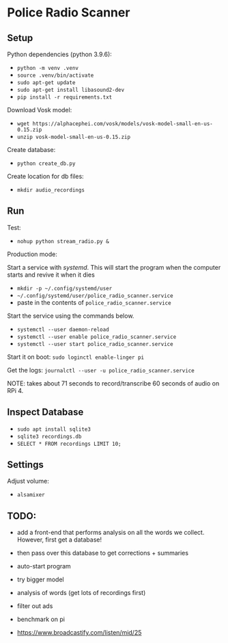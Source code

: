# Police Radio Scanner

## Setup

Python dependencies (python 3.9.6):
- `python -m venv .venv`
- `source .venv/bin/activate`
- `sudo apt-get update`
- `sudo apt-get install libasound2-dev`
- `pip install -r requirements.txt`

Download Vosk model:
- `wget https://alphacephei.com/vosk/models/vosk-model-small-en-us-0.15.zip`
- `unzip vosk-model-small-en-us-0.15.zip`

Create database:
- `python create_db.py`

Create location for db files:
- `mkdir audio_recordings`


## Run

Test:
- `nohup python stream_radio.py &`

Production mode:

Start a service with *systemd*. This will start the program when the computer starts and revive it when it dies

- `mkdir -p ~/.config/systemd/user`
- `~/.config/systemd/user/police_radio_scanner.service`
- paste in the contents of `police_radio_scanner.service`

Start the service using the commands below.

- `systemctl --user daemon-reload`
- `systemctl --user enable police_radio_scanner.service`
- `systemctl --user start police_radio_scanner.service`

Start it on boot: `sudo loginctl enable-linger pi`

Get the logs: `journalctl --user -u police_radio_scanner.service`



NOTE: takes about 71 seconds to record/transcribe 60 seconds of audio on RPi 4.


## Inspect Database

- `sudo apt install sqlite3`
- `sqlite3 recordings.db`
- `SELECT * FROM recordings LIMIT 10;`


## Settings

Adjust volume:
- `alsamixer`


## TODO:

- add a front-end that performs analysis on all the words we collect. However, first get a database!
- then pass over this database to get corrections + summaries
- auto-start program

- try bigger model
- analysis of words (get lots of recordings first)
- filter out ads
- benchmark on pi
- https://www.broadcastify.com/listen/mid/25
